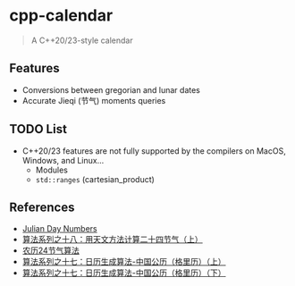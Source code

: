 # cpp-calendar
> A C++20/23-style calendar

## Features
* Conversions between gregorian and lunar dates
* Accurate Jieqi (节气) moments queries

## TODO List
* C++20/23 features are not fully supported by the compilers on MacOS, Windows, and Linux...
  * Modules
  * `std::ranges` (cartesian_product)

## References
* [Julian Day Numbers](https://quasar.as.utexas.edu/BillInfo/JulianDatesG.html)
* [算法系列之十八：用天文方法计算二十四节气（上）](https://github.com/leetcola/nong/wiki/算法系列之十八：用天文方法计算二十四节气（上）)
* [农历24节气算法](https://www.cnblogs.com/qintangtao/archive/2013/03/04/2942245.html)
* [算法系列之十七：日历生成算法-中国公历（格里历）（上）](https://github.com/leetcola/nong/wiki/算法系列之十七：日历生成算法-中国公历（格里历）（上）)
* [算法系列之十七：日历生成算法-中国公历（格里历）（下）](https://github.com/leetcola/nong/wiki/算法系列之十七：日历生成算法-中国公历（格里历）（下）)
